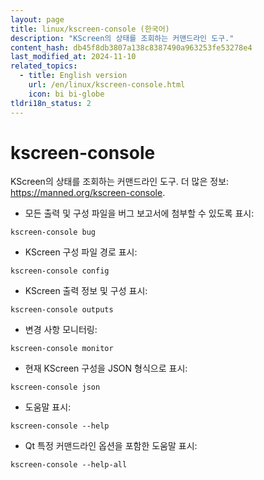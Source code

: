 ```yaml
---
layout: page
title: linux/kscreen-console (한국어)
description: "KScreen의 상태를 조회하는 커맨드라인 도구."
content_hash: db45f8db3807a138c8387490a963253fe53278e4
last_modified_at: 2024-11-10
related_topics:
  - title: English version
    url: /en/linux/kscreen-console.html
    icon: bi bi-globe
tldri18n_status: 2
---
```

# kscreen-console

KScreen의 상태를 조회하는 커맨드라인 도구.
더 많은 정보: <https://manned.org/kscreen-console>.

- 모든 출력 및 구성 파일을 버그 보고서에 첨부할 수 있도록 표시:

`kscreen-console bug`

- KScreen 구성 파일 경로 표시:

`kscreen-console config`

- KScreen 출력 정보 및 구성 표시:

`kscreen-console outputs`

- 변경 사항 모니터링:

`kscreen-console monitor`

- 현재 KScreen 구성을 JSON 형식으로 표시:

`kscreen-console json`

- 도움말 표시:

`kscreen-console --help`

- Qt 특정 커맨드라인 옵션을 포함한 도움말 표시:

`kscreen-console --help-all`
